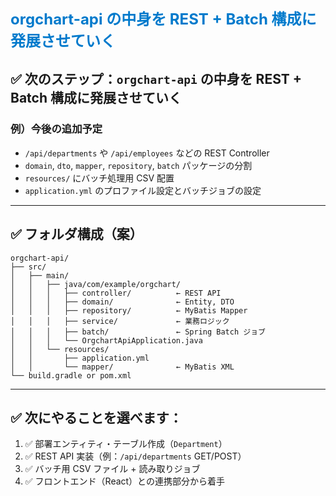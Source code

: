 <span style="color: #007acc; font-weight: bold; font-size: 1.5rem;">orgchart-api の中身を REST + Batch 構成に発展させていく</span>

## ✅ 次のステップ：`orgchart-api` の中身を REST + Batch 構成に発展させていく

### 例）今後の追加予定

- `/api/departments` や `/api/employees` などの REST Controller
- `domain`, `dto`, `mapper`, `repository`, `batch` パッケージの分割
- `resources/` にバッチ処理用 CSV 配置
- `application.yml` のプロファイル設定とバッチジョブの設定

---

## ✅ フォルダ構成（案）

```
orgchart-api/
├── src/
│   ├── main/
│   │   ├── java/com/example/orgchart/
│   │   │   ├── controller/          ← REST API
│   │   │   ├── domain/              ← Entity, DTO
│   │   │   ├── repository/          ← MyBatis Mapper
│   │   │   ├── service/             ← 業務ロジック
│   │   │   ├── batch/               ← Spring Batch ジョブ
│   │   │   └── OrgchartApiApplication.java
│   │   └── resources/
│   │       ├── application.yml
│   │       └── mapper/              ← MyBatis XML
└── build.gradle or pom.xml
```

---

## ✅ 次にやることを選べます：

1. ✅ 部署エンティティ・テーブル作成（`Department`）
2. ✅ REST API 実装（例：`/api/departments` GET/POST）
3. ✅ バッチ用 CSV ファイル + 読み取りジョブ
4. ✅ フロントエンド（React）との連携部分から着手
